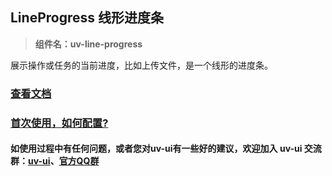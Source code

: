 ## LineProgress 线形进度条

> **组件名：uv-line-progress**

展示操作或任务的当前进度，比如上传文件，是一个线形的进度条。

### <a href="https://www.uvui.cn/components/lineProgress.html" target="_blank">查看文档</a>

### <a href="https://www.uvui.cn/components/quickstart.html" target="_blank">首次使用，如何配置?</a>

#### 如使用过程中有任何问题，或者您对uv-ui有一些好的建议，欢迎加入 uv-ui 交流群：<a href="https://ext.dcloud.net.cn/plugin?id=12287" target="_blank">uv-ui</a>、<a href="https://www.uvui.cn/components/addQQGroup.html" target="_blank">官方QQ群</a>

